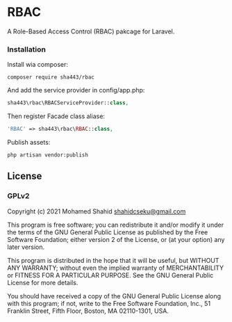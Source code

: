 # RBAC

A Role-Based Access Control (RBAC) pakcage for Laravel.

### Installation

Install wia composer:

```
composer require sha443/rbac
```

And add the service provider in config/app.php:

```php
sha443\rbac\RBACServiceProvider::class,
```

Then register Facade class aliase:

```php
'RBAC' => sha443\rbac\RBAC::class,
```

Publish assets:

```
php artisan vendor:publish
```

## License

### GPLv2

Copyright (c) 2021 Mohamed Shahid <shahidcseku@gmail.com>

This program is free software; you can redistribute it and/or
modify it under the terms of the GNU General Public License
as published by the Free Software Foundation; either version 2
of the License, or (at your option) any later version.

This program is distributed in the hope that it will be useful,
but WITHOUT ANY WARRANTY; without even the implied warranty of
MERCHANTABILITY or FITNESS FOR A PARTICULAR PURPOSE.  See the
GNU General Public License for more details.

You should have received a copy of the GNU General Public License
along with this program; if not, write to the Free Software
Foundation, Inc., 51 Franklin Street, Fifth Floor, Boston, MA  02110-1301, USA.